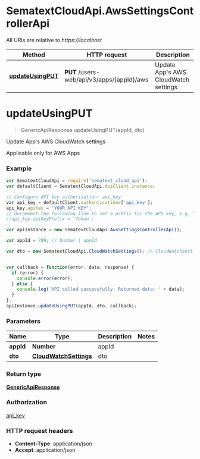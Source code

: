 # SematextCloudApi.AwsSettingsControllerApi

All URIs are relative to *https://localhost*

Method | HTTP request | Description
------------- | ------------- | -------------
[**updateUsingPUT**](AwsSettingsControllerApi.md#updateUsingPUT) | **PUT** /users-web/api/v3/apps/{appId}/aws | Update App's AWS CloudWatch settings


<a name="updateUsingPUT"></a>
# **updateUsingPUT**
> GenericApiResponse updateUsingPUT(appId, dto)

Update App's AWS CloudWatch settings

Applicable only for AWS Apps

### Example
```javascript
var SematextCloudApi = require('sematext_cloud_api');
var defaultClient = SematextCloudApi.ApiClient.instance;

// Configure API key authorization: api_key
var api_key = defaultClient.authentications['api_key'];
api_key.apiKey = 'YOUR API KEY';
// Uncomment the following line to set a prefix for the API key, e.g. "Token" (defaults to null)
//api_key.apiKeyPrefix = 'Token';

var apiInstance = new SematextCloudApi.AwsSettingsControllerApi();

var appId = 789; // Number | appId

var dto = new SematextCloudApi.CloudWatchSettings(); // CloudWatchSettings | dto


var callback = function(error, data, response) {
  if (error) {
    console.error(error);
  } else {
    console.log('API called successfully. Returned data: ' + data);
  }
};
apiInstance.updateUsingPUT(appId, dto, callback);
```

### Parameters

Name | Type | Description  | Notes
------------- | ------------- | ------------- | -------------
 **appId** | **Number**| appId | 
 **dto** | [**CloudWatchSettings**](CloudWatchSettings.md)| dto | 

### Return type

[**GenericApiResponse**](GenericApiResponse.md)

### Authorization

[api_key](../README.md#api_key)

### HTTP request headers

 - **Content-Type**: application/json
 - **Accept**: application/json

